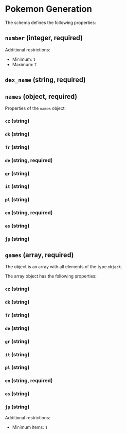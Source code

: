 # Pokemon Generation

The schema defines the following properties:

## `number` (integer, required)

Additional restrictions:

* Minimum: `1`
* Maximum: `7`

## `dex_name` (string, required)

## `names` (object, required)

Properties of the `names` object:

### `cz` (string)

### `dk` (string)

### `fr` (string)

### `de` (string, required)

### `gr` (string)

### `it` (string)

### `pl` (string)

### `en` (string, required)

### `es` (string)

### `jp` (string)

## `games` (array, required)

The object is an array with all elements of the type `object`.

The array object has the following properties:

### `cz` (string)

### `dk` (string)

### `fr` (string)

### `de` (string)

### `gr` (string)

### `it` (string)

### `pl` (string)

### `en` (string, required)

### `es` (string)

### `jp` (string)

Additional restrictions:

* Minimum items: `1`